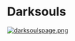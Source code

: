 # Darksouls

[![darksoulspage.png](https://i.postimg.cc/FHrzRYHV/darksoulspage.png)](https://postimg.cc/zVQ82XWy)